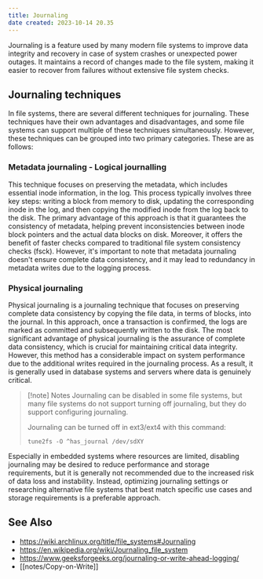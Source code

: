 ```yaml
---
title: Journaling
date created: 2023-10-14 20.35
---
```

Journaling is a feature used by many modern file systems to improve data integrity and recovery in case of system crashes or unexpected power outages. It maintains a record of changes made to the file system, making it easier to recover from failures without extensive file system checks.

## Journaling techniques

In file systems, there are several different techniques for journaling. These techniques have their own advantages and disadvantages, and some file systems can support multiple of these techniques simultaneously. However, these techniques can be grouped into two primary categories. These are as follows:

### Metadata journaling - Logical journalling

This technique focuses on preserving the metadata, which includes essential inode information, in the log. This process typically involves three key steps: writing a block from memory to disk, updating the corresponding inode in the log, and then copying the modified inode from the log back to the disk. The primary advantage of this approach is that it guarantees the consistency of metadata, helping prevent inconsistencies between inode block pointers and the actual data blocks on disk. Moreover, it offers the benefit of faster checks compared to traditional file system consistency checks (fsck). However, it's important to note that metadata journaling doesn't ensure complete data consistency, and it may lead to redundancy in metadata writes due to the logging process. 

### Physical journaling

Physical journaling is a journaling technique that focuses on preserving complete data consistency by copying the file data, in terms of blocks, into the journal. In this approach, once a transaction is confirmed, the logs are marked as committed and subsequently written to the disk. The most significant advantage of physical journaling is the assurance of complete data consistency, which is crucial for maintaining critical data integrity. However, this method has a considerable impact on system performance due to the additional writes required in the journaling process. As a result, it is generally used in database systems and servers where data is genuinely critical.

> [!note] Notes
> Journaling can be disabled in some file systems, but many file systems do not support turning off journaling, but they do support configuring journaling. 
> 
> Journaling can be turned off in ext3/ext4 with this command:
>
> ```
> tune2fs -O ^has_journal /dev/sdXY

Especially in embedded systems where resources are limited, disabling journaling may be desired to reduce performance and storage requirements, but it is generally not recommended due to the increased risk of data loss and instability. Instead, optimizing journaling settings or researching alternative file systems that best match specific use cases and storage requirements is a preferable approach. 

## See Also

* https://wiki.archlinux.org/title/file_systems#Journaling
* https://en.wikipedia.org/wiki/Journaling_file_system
* https://www.geeksforgeeks.org/journaling-or-write-ahead-logging/
* [[notes/Copy-on-Write]]